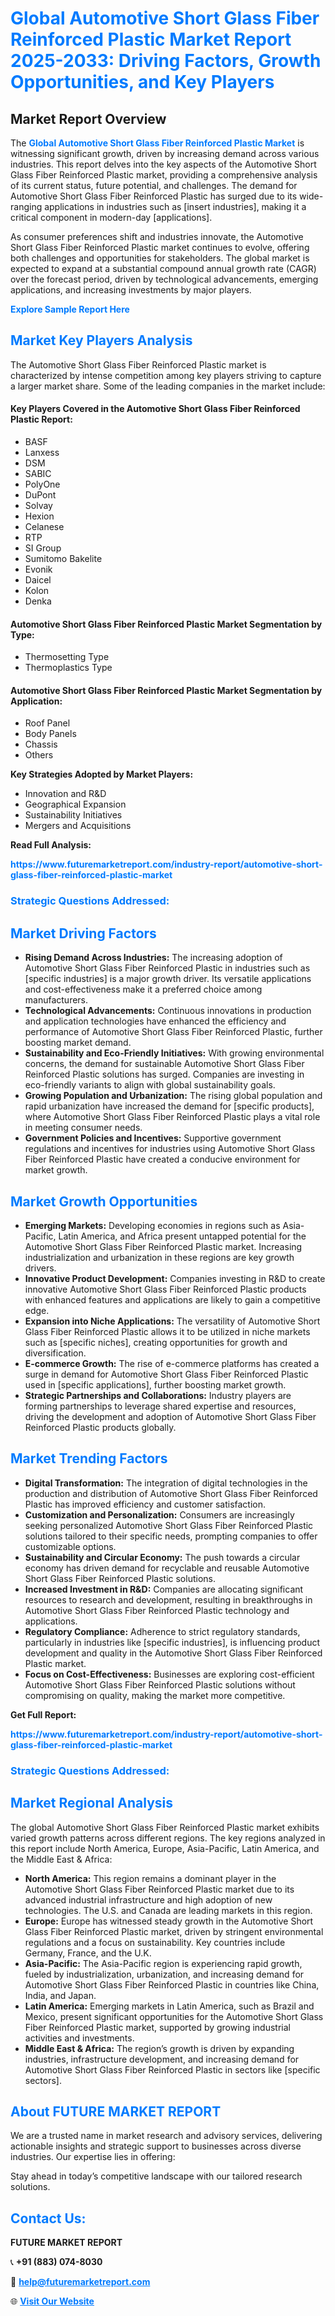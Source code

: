 <h1 style="color: #007BFF;">Global Automotive Short Glass Fiber Reinforced Plastic Market Report 2025-2033: Driving Factors, Growth Opportunities, and Key Players</h1>

<section id="overview">
<h2>Market Report Overview</h2>
<p>The <a href="https://www.futuremarketreport.com/industry-report/automotive-short-glass-fiber-reinforced-plastic-market" style="color: #007BFF; text-decoration: none;"><strong>Global Automotive Short Glass Fiber Reinforced Plastic Market</strong></a> is witnessing significant growth, driven by increasing demand across various industries. This report delves into the key aspects of the Automotive Short Glass Fiber Reinforced Plastic market, providing a comprehensive analysis of its current status, future potential, and challenges. The demand for Automotive Short Glass Fiber Reinforced Plastic has surged due to its wide-ranging applications in industries such as [insert industries], making it a critical component in modern-day [applications].</p>
<p>As consumer preferences shift and industries innovate, the Automotive Short Glass Fiber Reinforced Plastic market continues to evolve, offering both challenges and opportunities for stakeholders. The global market is expected to expand at a substantial compound annual growth rate (CAGR) over the forecast period, driven by technological advancements, emerging applications, and increasing investments by major players.</p>
</section>

<section id="overview">
<p><a href="https://www.futuremarketreport.com/request-sample/reportId=36600" style="color: #007BFF; text-decoration: none;"><strong>Explore Sample Report Here</strong></a></p>
</section>

<section id="key-players">
<h2 style="color: #007BFF;">Market Key Players Analysis</h2>
<p>The Automotive Short Glass Fiber Reinforced Plastic market is characterized by intense competition among key players striving to capture a larger market share. Some of the leading companies in the market include:</p>
<h4>Key Players Covered in the Automotive Short Glass Fiber Reinforced Plastic Report:</h4>
<ul><li>BASF</li><li>Lanxess</li><li>DSM</li><li>SABIC</li><li>PolyOne</li><li>DuPont</li><li>Solvay</li><li>Hexion</li><li>Celanese</li><li>RTP</li><li>SI Group</li><li>Sumitomo Bakelite</li><li>Evonik</li><li>Daicel</li><li>Kolon</li><li>Denka</li></ul>
<h4>Automotive Short Glass Fiber Reinforced Plastic Market Segmentation by Type:</h4>
<ul><li>Thermosetting Type</li><li>Thermoplastics Type</li></ul>

<h4>Automotive Short Glass Fiber Reinforced Plastic Market Segmentation by Application:</h4>
<ul><li>Roof Panel</li><li>Body Panels</li><li>Chassis</li><li>Others</li></ul>
<p><strong>Key Strategies Adopted by Market Players:</strong></p>
<ul>
<li>Innovation and R&D</li>
<li>Geographical Expansion</li>
<li>Sustainability Initiatives</li>
<li>Mergers and Acquisitions</li>
</ul>
</section>

<section>
<p><strong>Read Full Analysis: </strong></p><a href="https://www.futuremarketreport.com/industry-report/automotive-short-glass-fiber-reinforced-plastic-market" style="color: #007BFF; text-decoration: none;"><strong>https://www.futuremarketreport.com/industry-report/automotive-short-glass-fiber-reinforced-plastic-market</strong></a>
<h3 style="color: #007BFF;">Strategic Questions Addressed:</h3>
</section>

<section id="driving-factors">
<h2 style="color: #007BFF;">Market Driving Factors</h2>
<ul>
<li><strong>Rising Demand Across Industries:</strong> The increasing adoption of Automotive Short Glass Fiber Reinforced Plastic in industries such as [specific industries] is a major growth driver. Its versatile applications and cost-effectiveness make it a preferred choice among manufacturers.</li>
<li><strong>Technological Advancements:</strong> Continuous innovations in production and application technologies have enhanced the efficiency and performance of Automotive Short Glass Fiber Reinforced Plastic, further boosting market demand.</li>
<li><strong>Sustainability and Eco-Friendly Initiatives:</strong> With growing environmental concerns, the demand for sustainable Automotive Short Glass Fiber Reinforced Plastic solutions has surged. Companies are investing in eco-friendly variants to align with global sustainability goals.</li>
<li><strong>Growing Population and Urbanization:</strong> The rising global population and rapid urbanization have increased the demand for [specific products], where Automotive Short Glass Fiber Reinforced Plastic plays a vital role in meeting consumer needs.</li>
<li><strong>Government Policies and Incentives:</strong> Supportive government regulations and incentives for industries using Automotive Short Glass Fiber Reinforced Plastic have created a conducive environment for market growth.</li>
</ul>
</section>

<section id="growth-opportunities">
<h2 style="color: #007BFF;">Market Growth Opportunities</h2>
<ul>
<li><strong>Emerging Markets:</strong> Developing economies in regions such as Asia-Pacific, Latin America, and Africa present untapped potential for the Automotive Short Glass Fiber Reinforced Plastic market. Increasing industrialization and urbanization in these regions are key growth drivers.</li>
<li><strong>Innovative Product Development:</strong> Companies investing in R&D to create innovative Automotive Short Glass Fiber Reinforced Plastic products with enhanced features and applications are likely to gain a competitive edge.</li>
<li><strong>Expansion into Niche Applications:</strong> The versatility of Automotive Short Glass Fiber Reinforced Plastic allows it to be utilized in niche markets such as [specific niches], creating opportunities for growth and diversification.</li>
<li><strong>E-commerce Growth:</strong> The rise of e-commerce platforms has created a surge in demand for Automotive Short Glass Fiber Reinforced Plastic used in [specific applications], further boosting market growth.</li>
<li><strong>Strategic Partnerships and Collaborations:</strong> Industry players are forming partnerships to leverage shared expertise and resources, driving the development and adoption of Automotive Short Glass Fiber Reinforced Plastic products globally.</li>
</ul>
</section>

<section id="trending-factors">
<h2 style="color: #007BFF;">Market Trending Factors</h2>
<ul>
<li><strong>Digital Transformation:</strong> The integration of digital technologies in the production and distribution of Automotive Short Glass Fiber Reinforced Plastic has improved efficiency and customer satisfaction.</li>
<li><strong>Customization and Personalization:</strong> Consumers are increasingly seeking personalized Automotive Short Glass Fiber Reinforced Plastic solutions tailored to their specific needs, prompting companies to offer customizable options.</li>
<li><strong>Sustainability and Circular Economy:</strong> The push towards a circular economy has driven demand for recyclable and reusable Automotive Short Glass Fiber Reinforced Plastic solutions.</li>
<li><strong>Increased Investment in R&D:</strong> Companies are allocating significant resources to research and development, resulting in breakthroughs in Automotive Short Glass Fiber Reinforced Plastic technology and applications.</li>
<li><strong>Regulatory Compliance:</strong> Adherence to strict regulatory standards, particularly in industries like [specific industries], is influencing product development and quality in the Automotive Short Glass Fiber Reinforced Plastic market.</li>
<li><strong>Focus on Cost-Effectiveness:</strong> Businesses are exploring cost-efficient Automotive Short Glass Fiber Reinforced Plastic solutions without compromising on quality, making the market more competitive.</li>
</ul>
</section>

<section>
<p><strong>Get Full Report: </strong></p><a href="https://www.futuremarketreport.com/industry-report/automotive-short-glass-fiber-reinforced-plastic-market" style="color: #007BFF; text-decoration: none;"><strong>https://www.futuremarketreport.com/industry-report/automotive-short-glass-fiber-reinforced-plastic-market</strong></a>
<h3 style="color: #007BFF;">Strategic Questions Addressed:</h3>
</section>


<section id="regional-analysis">
<h2 style="color: #007BFF;">Market Regional Analysis</h2>
<p>The global Automotive Short Glass Fiber Reinforced Plastic market exhibits varied growth patterns across different regions. The key regions analyzed in this report include North America, Europe, Asia-Pacific, Latin America, and the Middle East & Africa:</p>
<ul>
<li><strong>North America:</strong> This region remains a dominant player in the Automotive Short Glass Fiber Reinforced Plastic market due to its advanced industrial infrastructure and high adoption of new technologies. The U.S. and Canada are leading markets in this region.</li>
<li><strong>Europe:</strong> Europe has witnessed steady growth in the Automotive Short Glass Fiber Reinforced Plastic market, driven by stringent environmental regulations and a focus on sustainability. Key countries include Germany, France, and the U.K.</li>
<li><strong>Asia-Pacific:</strong> The Asia-Pacific region is experiencing rapid growth, fueled by industrialization, urbanization, and increasing demand for Automotive Short Glass Fiber Reinforced Plastic in countries like China, India, and Japan.</li>
<li><strong>Latin America:</strong> Emerging markets in Latin America, such as Brazil and Mexico, present significant opportunities for the Automotive Short Glass Fiber Reinforced Plastic market, supported by growing industrial activities and investments.</li>
<li><strong>Middle East & Africa:</strong> The region’s growth is driven by expanding industries, infrastructure development, and increasing demand for Automotive Short Glass Fiber Reinforced Plastic in sectors like [specific sectors].</li>
</ul>
</section>

<footer>
<h2 style="color: #007BFF;">About FUTURE MARKET REPORT</h2>
<p>We are a trusted name in market research and advisory services, delivering actionable insights and strategic support to businesses across diverse industries. Our expertise lies in offering:</p>

<p>Stay ahead in today’s competitive landscape with our tailored research solutions.</p>

<h2 style="color: #007BFF;">Contact Us:</h2>
<p><strong>FUTURE MARKET REPORT</strong></p>
<p>📞 <strong>+91 (883) 074-8030</strong></p>
<p>📧 <strong><a href="mailto:help@futuremarketreport.com" style="color: #007BFF;">help@futuremarketreport.com</a></strong></p>
<p>🌐 <strong><a href="https://www.futuremarketreport.com/" style="color: #007BFF;">Visit Our Website</a></strong></p>
</footer>